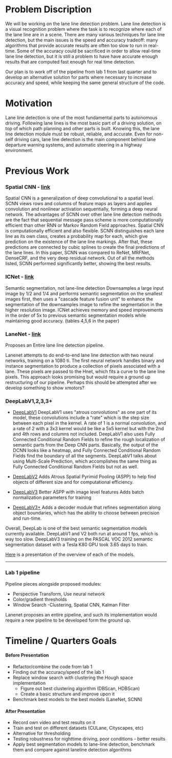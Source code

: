 # Problem Discription

We will be working on the lane line detection problem. Lane line detection is a visual recognition problem where the task is to recognize where each of the lane line are in a scene. There are many various techniques for lane line detection, but the main issues is the speed and accuracy tradeoff: many algorithms that provide accurate results are often too slow to run in real-time. Some of the accuracy could be sacrificed in order to allow real-time lane line detection, but it is still a problem to have have accurate enough results that are computed fast enough for real time detection. 


Our plan is to work off of the pipeline from lab 1 from last quarter and to develop an alternative solution for parts where necessary to increase accuracy and speed, while keeping the same general structure of the code. 

# Motivation

Lane line detection is one of the most fundamental parts to autonomous driving. Following lane lines is the most basic part of a driving solution, on top of which path planning and other parts is built. Knowing this, the lane line detection module must be robust, reliable, and accurate. Even for non-self driving cars, lane line detection is the main component behind lane departure warning systems, and automatic steering in a highway environment.

# Previous Work

### Spatial CNN - [link](https://arxiv.org/abs/1712.06080)

Spatial CNN is a generalization of deep convolutional to a spatial level. SCNN views rows and columns of feature maps as layers and applies convolution and nonlinear activation sequentially, forming a deep neural network. The advantages of SCNN over other lane line detection methods are the fact that sequential message pass scheme is more computationally efficient than other RNN or Markov Random Field approaches. Spatial CNN is computationally efficient and also flexible. SCNN distinguishes each lane line as its own class, creates a probability map for each, which give prediction on the existence of the lane line markings. After that, these predictions are connected by cubic splines to create the final predictions of the lane lines. In this paper, SCNN was compared to ReNet, MRFNet, DenseCRF, and the very deep residual network. Out of all the methods listed, SCNN performed significantly better, showing the best results.  

### ICNet - [link](https://arxiv.org/abs/1704.08545)  
Semantic segmentation, not lane-line detection
Downsamples a large input image by 1/2 and 1/4 and performs semantic segmentation on the smallest images first, then uses a "cascade feature fusion unit" to enhance the segmentation of the downsamples image to refine the segmentation in the higher resolution image.
ICNet achieves memory and speed improvements in the order of 5x to previous semantic segmentation models while maintaining good accuracy. (tables 4,5,6 in the paper)

### LaneNet - [link](https://arxiv.org/abs/1807.01726)
Proposes an Entire lane line detection pipeline. 

Lanenet attempts to do end-to-end lane line detection with two neural networks, training on a 1080 ti. The first neural network handles binary and instance segmentation to produce a collection of pixels associated with a lane. These pixels are passed to the Hnet, which fits a curve to the lane line pixels. This approach looks promising but would require a ground up restructuring of our pipeline. Perhaps this should be attempted after we develop something to show xmotors?

### DeepLabV1,2,3,3+
* [DeepLabV1](https://arxiv.org/pdf/1412.7062.pdf)
DeepLabV1 uses "atrous convolutions" as one part of its model, these convolutions include a "rate" which is the step size between each pixel in the kernel. A rate of 1 is a normal convolution, and a rate of 2 with a 3x3 kernel would be like a 5x5 kernel but with the 2nd and 4th rows and columns not included.
DeepLabV1 also uses Fully Connected Conditional Random Fields to refine the rough localization of semantic parts from the Deep CNN parts. Basically, the output of the DCNN looks like a heatmap, and Fully Connected Conditional Random Fields find the boundary of all the segments.
DeepLabV1 talks about using Multi-Scale Prediction, which accomplishes the same thing as Fully Connected Conditional Random Fields but not as well.

* [DeepLabV2](?)
Adds Atrous Spatial Pyrimid Pooling (ASPP) to help find objects of different size and for computational efficiency.

* [DeepLabV3](https://arxiv.org/pdf/1706.05587.pdf)
Better ASPP with image level features
Adds batch normalization parameters for training

* [DeepLabV3+](https://arxiv.org/abs/1802.02611)
Adds a decoder module that refines segmentation along object boundaries, which has the ability to choose between precision and run-time.

Overall, DeepLab is one of the best semantic segmentation models currently available.
DeepLabV1 and V2 both run at around 1 fps, which is way too slow.
DeepLabV3 training on the PASCAL VOC 2012 semantic segmentation dataset with a Tesla K80 GPU took 3.65 days to train.

[Here](http://web.eng.tau.ac.il/deep_learn/wp-content/uploads/2017/12/Rethinking-Atrous-Convolution-for-Semantic-Image-Segmentation-1.pdf) is a presentation of the overview of each of the models.

---------------------------------------------------------------------

### Lab 1 pipeline

Pipeline pieces alongside proposed modules:

* Perspective Transform, Use neural network 
* Color/gradient thresholds
* Window Search -Clustering, Spatial CNN, Kalman Filter

Lanenet proposes an entire pipeline, and such its implementation would require a new pipeline to be developed form the ground up.

# Timeline / Quarters Goals

#### Before Presentation

* Refactor/combine the code from lab 1
* Finding out the accuracy/speed of the lab 1 
* Replace window search with clustering the Hough space implementation
  * Figure out best clustering algorithm (DBScan, HDBScan)
  * Create a basic structure and improve upon it
* Benchmark best models to the best models (LaneNet, SCNN)

#### After Presentation

* Record own video and test results on it
* Train and test on different datasets (CULane, Cityscapes, etc)
* Alternative for thresholding
* Testing robustness for nighttime driving, poor conditions - better results
* Apply best segmentation models to lane-line detection, benchmark them and compare against laneline detection algorithms 
